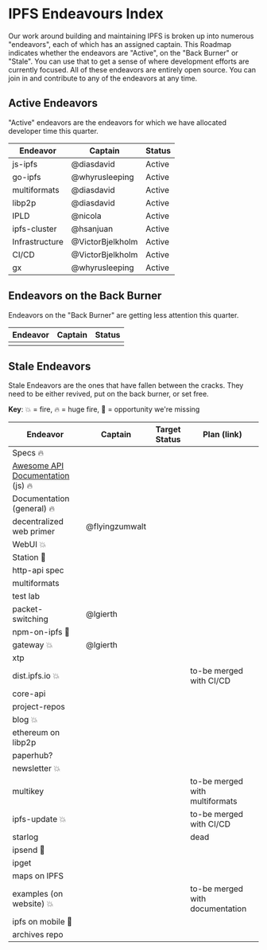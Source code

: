 IPFS Endeavours Index
=====================

Our work around building and maintaining IPFS is broken up into numerous "endeavors", each of which has an assigned captain. This Roadmap indicates whether the endeavors are "Active", on the "Back Burner" or "Stale". You can use that to get a sense of where development efforts are currently focused. All of these endeavors are entirely open source. You can join in and contribute to any of the endeavors at any time.           

## Active Endeavors

"Active" endeavors are the endeavors for which we have allocated developer time this quarter.

| Endeavor       | Captain        | Status |
|----------------|----------------|--------|
| js-ipfs        | @diasdavid     | Active |
| go-ipfs        | @whyrusleeping | Active |
| multiformats   | @diasdavid     | Active |
| libp2p         | @diasdavid     | Active |
| IPLD           | @nicola        | Active |
| ipfs-cluster   | @hsanjuan      | Active |
| Infrastructure | @VictorBjelkholm | Active |
| CI/CD          | @VictorBjelkholm | Active |
| gx             | @whyrusleeping | Active |

## Endeavors on the Back Burner

Endeavors on the "Back Burner" are getting less attention this quarter.

| Endeavor | Captain | Status |
|---|---|---|
| | |

## Stale Endeavors

Stale Endeavors are the ones that have fallen between the cracks. They need to be either revived, put on the back burner, or set free.

**Key**:  💥 = fire, 🔥 = huge fire,  🎣 = opportunity we're missing

| Endeavor | Captain | Target Status | Plan (link) |
|---|---|---|---|
|Specs 🔥| | | |
|[Awesome API Documentation](https://github.com/ipfs/js-ipfs/issues/615#issuecomment-272160177) (js) 🔥| | | |
|Documentation (general) 🔥| | | |
|decentralized web primer| @flyingzumwalt | | |
|WebUI 💥| | | |
|Station 🎣| | | |
|http-api spec| | | |
|multiformats| | | |
|test lab| | | |
|packet-switching| @lgierth | | |
|npm-on-ipfs 🎣| | | |
|gateway 💥| @lgierth | | |
|xtp| | | |
|dist.ipfs.io 💥| | | to-be merged with CI/CD |
|core-api| | | |
|project-repos| | | |
|blog 💥| | | |
|ethereum on libp2p| | | |
|paperhub?| | | |
|newsletter 💥| | | |
|multikey| | | to-be merged with multiformats |
|ipfs-update 💥| | | to-be merged with CI/CD |
|starlog| | | dead |
|ipsend 🎣| | | |
|ipget| | | |
|maps on IPFS| | | |
|examples (on website) 💥| | | to-be merged with documentation |
|ipfs on mobile 🎣| | | |
| archives repo | | | |

